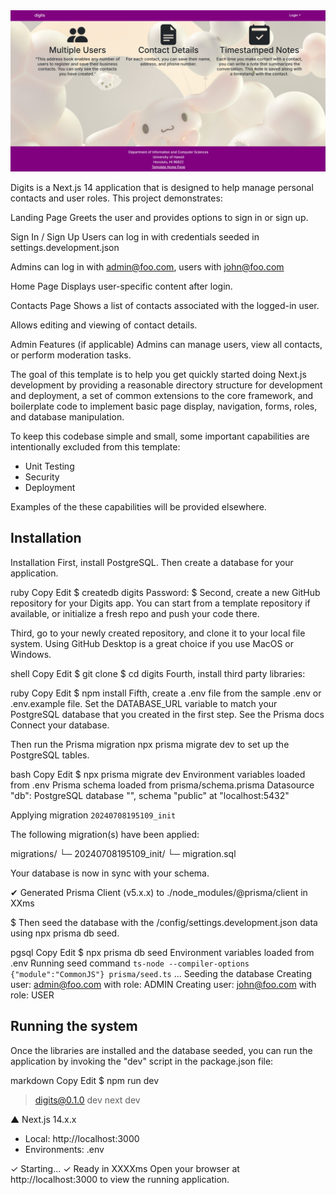 <img src="doc/landing.png">

Digits is a Next.js 14 application that is designed to help manage personal contacts and user roles. This project demonstrates:

Landing Page
Greets the user and provides options to sign in or sign up.

Sign In / Sign Up
Users can log in with credentials seeded in settings.development.json

Admins can log in with admin@foo.com, users with john@foo.com

Home Page
Displays user-specific content after login.

Contacts Page
Shows a list of contacts associated with the logged-in user.

Allows editing and viewing of contact details.

Admin Features (if applicable)
Admins can manage users, view all contacts, or perform moderation tasks.

The goal of this template is to help you get quickly started doing Next.js development by providing a reasonable directory structure for development and deployment, a set of common extensions to the core framework, and boilerplate code to implement basic page display, navigation, forms, roles, and database manipulation.

To keep this codebase simple and small, some important capabilities are intentionally excluded from this template:

- Unit Testing
- Security
- Deployment

Examples of the these capabilities will be provided elsewhere.

## Installation
Installation
First, install PostgreSQL. Then create a database for your application.

ruby
Copy
Edit
$ createdb digits
Password:
$
Second, create a new GitHub repository for your Digits app. You can start from a template repository if available, or initialize a fresh repo and push your code there.

Third, go to your newly created repository, and clone it to your local file system. Using GitHub Desktop is a great choice if you use MacOS or Windows.

shell
Copy
Edit
$ git clone <your-repo-url>
$ cd digits
Fourth, install third party libraries:

ruby
Copy
Edit
$ npm install
Fifth, create a .env file from the sample .env or .env.example file. Set the DATABASE_URL variable to match your PostgreSQL database that you created in the first step. See the Prisma docs Connect your database.

Then run the Prisma migration npx prisma migrate dev to set up the PostgreSQL tables.

bash
Copy
Edit
$ npx prisma migrate dev
Environment variables loaded from .env
Prisma schema loaded from prisma/schema.prisma
Datasource "db": PostgreSQL database "<your database name>", schema "public" at "localhost:5432"

Applying migration `20240708195109_init`

The following migration(s) have been applied:

migrations/
└─ 20240708195109_init/
  └─ migration.sql

Your database is now in sync with your schema.

✔ Generated Prisma Client (v5.x.x) to ./node_modules/@prisma/client in XXms

$
Then seed the database with the /config/settings.development.json data using npx prisma db seed.

pgsql
Copy
Edit
$ npx prisma db seed
Environment variables loaded from .env
Running seed command `ts-node --compiler-options {"module":"CommonJS"} prisma/seed.ts` ...
Seeding the database
Creating user: admin@foo.com with role: ADMIN
Creating user: john@foo.com with role: USER

## Running the system
Once the libraries are installed and the database seeded, you can run the application by invoking the "dev" script in the package.json file:

markdown
Copy
Edit
$ npm run dev

> digits@0.1.0 dev
> next dev

▲ Next.js 14.x.x

- Local: http://localhost:3000
- Environments: .env

✓ Starting...
✓ Ready in XXXXms
Open your browser at http://localhost:3000 to view the running application.

<!--
## Screencasts

For more information about this system, please watch one or more of the following screencasts. Note that the current source code might differ slightly from the code in these screencasts, but the changes should be very minor.

- [Walkthrough of system user interface (6 min)](https://youtu.be/48xu1hrqUi8)
- [Data and accounts structure and initialization (18 min)](https://youtu.be/HZRjwrVBWp4)
- [Navigation, routing, pages, components (34 min)](https://youtu.be/XztTdHpv6Jw)
- [Forms (32 min)](https://youtu.be/8FyWR3gUGCM)
- [Authorization, authentication, and roles (12 min)](https://youtu.be/9HX5vuXTlvA)
-->
